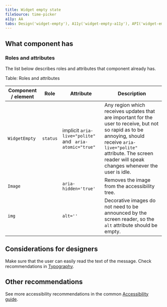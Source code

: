 ```yaml
---
title: Widget empty state
fileSource: time-picker
a11y: AA
tabs: Design('widget-empty'), A11y('widget-empty-a11y'), API('widget-empty-api'), Example('widget-empty-code'), Changelog('widget-empty-changelog')
---
```


## What component has

### Roles and attributes

The list below describes roles and attributes that component already has.

Table: Roles and attributes

| Component / element | Role | Attribute   | Description |
| ------------------- | -------------- | --------------------------------------------------------- | ----------- |
| `WidgetEmpty` | `status`       | implicit `aria-live="polite"` and ` aria-atomic="true"`   | Any region which receives updates that are important for the user to receive, but not so rapid as to be annoying, should receive `aria-live="polite"` attribute. The screen reader will speak changes whenever the user is idle. |
| `Image`       |                | `aria-hidden='true'`                                      | Removes the image from the accessibility tree.  |
| `img`         |          | `alt=''` | Decorative images do not need to be announced by the screen reader, so the `alt` attribute should be empty. |

## Considerations for designers

Make sure that the user can easily read the text of the message. Check recommendations in [Typography](/style/typography/typography-a11y#considerations_for_designers).

## Other recommendations

See more accessibility recommendations in the common [Accessibility guide](/core-principles/a11y/a11y).
